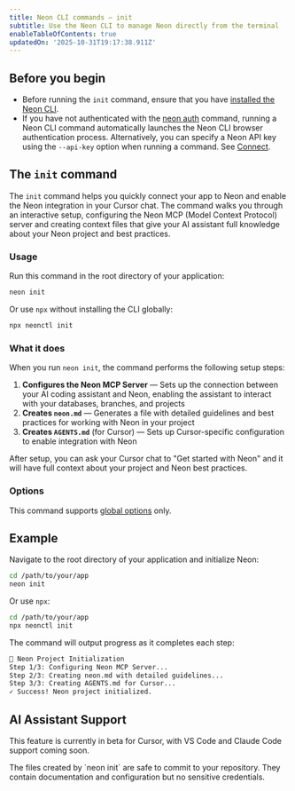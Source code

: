 ```yaml
---
title: Neon CLI commands — init
subtitle: Use the Neon CLI to manage Neon directly from the terminal
enableTableOfContents: true
updatedOn: '2025-10-31T19:17:38.911Z'
---
```


## Before you begin

- Before running the `init` command, ensure that you have [installed the Neon CLI](/docs/reference/neon-cli#install-the-neon-cli).
- If you have not authenticated with the [neon auth](/docs/reference/cli-auth) command, running a Neon CLI command automatically launches the Neon CLI browser authentication process. Alternatively, you can specify a Neon API key using the `--api-key` option when running a command. See [Connect](/docs/reference/neon-cli#connect).

## The `init` command

The `init` command helps you quickly connect your app to Neon and enable the Neon integration in your Cursor chat. The command walks you through an interactive setup, configuring the Neon MCP (Model Context Protocol) server and creating context files that give your AI assistant full knowledge about your Neon project and best practices.

### Usage

Run this command in the root directory of your application:

```bash
neon init
```

Or use `npx` without installing the CLI globally:

```bash
npx neonctl init
```

### What it does

When you run `neon init`, the command performs the following setup steps:

1. **Configures the Neon MCP Server** — Sets up the connection between your AI coding assistant and Neon, enabling the assistant to interact with your databases, branches, and projects
2. **Creates `neon.md`** — Generates a file with detailed guidelines and best practices for working with Neon in your project
3. **Creates `AGENTS.md`** (for Cursor) — Sets up Cursor-specific configuration to enable integration with Neon

After setup, you can ask your Cursor chat to "Get started with Neon" and it will have full context about your project and Neon best practices.

### Options

This command supports [global options](/docs/reference/neon-cli#global-options) only.

## Example

Navigate to the root directory of your application and initialize Neon:

```bash
cd /path/to/your/app
neon init
```

Or use `npx`:

```bash
cd /path/to/your/app
npx neonctl init
```

The command will output progress as it completes each step:

```bash
🚀 Neon Project Initialization
Step 1/3: Configuring Neon MCP Server...
Step 2/3: Creating neon.md with detailed guidelines...
Step 3/3: Creating AGENTS.md for Cursor...
✓ Success! Neon project initialized.
```

## AI Assistant Support

This feature is currently in beta for Cursor, with VS Code and Claude Code support coming soon.

<Admonition type="note">
The files created by `neon init` are safe to commit to your repository. They contain documentation and configuration but no sensitive credentials.
</Admonition>

<NeedHelp/>
